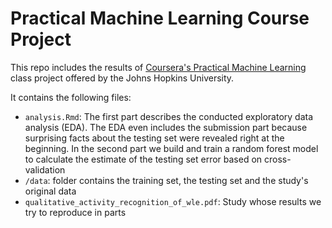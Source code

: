 # Practical Machine Learning Course Project

This repo includes the results of [Coursera's Practical Machine Learning](https://www.coursera.org/course/predmachlearn) class project offered by the Johns Hopkins University.

It contains the following files:

* `analysis.Rmd`: The first part describes the conducted exploratory data analysis (EDA). The EDA even 
includes the submission part because surprising facts about the testing set were
revealed right at the beginning. In the second part we build and train a random forest model to calculate the estimate of the testing set error based on cross-validation
* `/data`: folder contains the training set, the testing set and the study's original data
* `qualitative_activity_recognition_of_wle.pdf`: Study whose results we try to reproduce in parts




